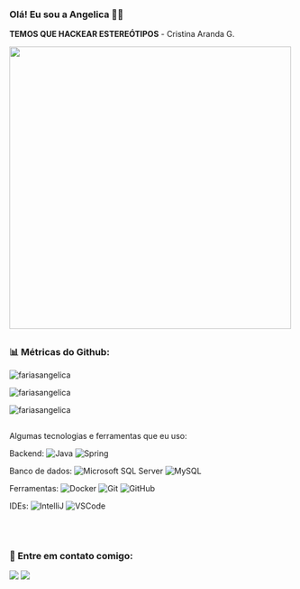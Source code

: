 ### Olá! Eu sou a Angelica 🧑‍💻


                                                                                        

**TEMOS QUE HACKEAR ESTEREÓTIPOS** - Cristina Aranda G.
<div 
<align="center">
<img src="https://user-images.githubusercontent.com/98922466/165030306-6f6e43cd-f3b0-483f-88be-07adafa9aac8.png" width="500px">
</div>

##
  
<h3 align="left"> 📊 Métricas do Github: </h3>
<p align="left"> <img src="https://komarev.com/ghpvc/?username=fariasangelica&label=Profile%20views&color=0e75b6&style=flat" alt="fariasangelica" /> </p>

<p><img align="center" src="https://github-readme-stats.vercel.app/api?username=fariasangelica&show_icons=true&locale=en" alt="fariasangelica" /></p>

<p><img align="center" src="https://github-readme-streak-stats.herokuapp.com/?user=fariasangelica&" alt="fariasangelica" /></p>  

##
<div>
  
Algumas tecnologias e ferramentas que eu uso:


Backend: 
![Java](https://img.shields.io/badge/-Java-007396?style=flat-square&logo=java)
![Spring](https://img.shields.io/badge/-Spring-6DB33F?style=flat-square&logo=spring&logoColor=white)

Banco de dados:
![Microsoft SQL Server](https://img.shields.io/badge/-SQL%20Server-CC2927?style=flat-square&logo=microsoft-sql-server&logoColor=white)
![MySQL](https://img.shields.io/badge/-MySQL-4479A1?style=flat-square&logo=mysql&logoColor=white)

Ferramentas:
![Docker](https://img.shields.io/badge/-Docker-2496ED?style=flat-square&logo=docker&logoColor=white)
![Git](https://img.shields.io/badge/-Git-black?style=flat-square&logo=git)
![GitHub](https://img.shields.io/badge/-GitHub-181717?style=flat-square&logo=github)

IDEs:
![IntelliJ](https://img.shields.io/badge/-IntelliJ%20IDEA-black?style=flat-square&logo=intellij-idea&logoColor=white)
![VSCode](https://img.shields.io/badge/-VSCode-007ACC?style=flat-square&logo=visual-studio-code&logoColor=white)
  
  
</div> 
  
##
</br>
<h3 align="left">🔗 Entre em contato comigo:</h3>
<p align="left">
  <a href = "mailto:angelicafarioliveira@gmail.com"><img src="https://img.shields.io/badge/-Gmail-%23333?style=for-the-badge&logo=gmail&logoColor=white" target="_blank"></a>
  <a href="http://www.linkedin.com/in/an
gelicaoliveira-ciênciadedados" target="_blank"><img src="https://img.shields.io/badge/-LinkedIn-%230077B5?style=for-the-badge&logo=linkedin&logoColor=white" target="_blank"></a> 
</div>


